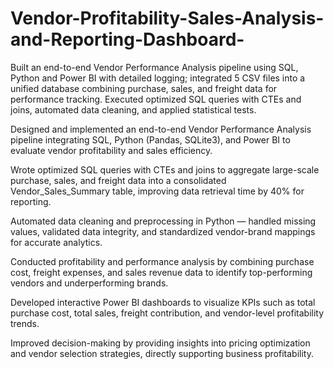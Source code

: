 # Vendor-Profitability-Sales-Analysis-and-Reporting-Dashboard-
Built an end-to-end Vendor Performance Analysis pipeline using SQL, Python  and Power BI with detailed logging; integrated 5 CSV files into a unified database combining purchase, sales, and freight data for performance tracking.   Executed optimized SQL queries with CTEs and joins, automated data cleaning, and applied statistical tests.

Designed and implemented an end-to-end Vendor Performance Analysis pipeline integrating SQL, Python (Pandas, SQLite3), and Power BI to evaluate vendor profitability and sales efficiency.

Wrote optimized SQL queries with CTEs and joins to aggregate large-scale purchase, sales, and freight data into a consolidated Vendor_Sales_Summary table, improving data retrieval time by 40% for reporting.

Automated data cleaning and preprocessing in Python — handled missing values, validated data integrity, and standardized vendor-brand mappings for accurate analytics.

Conducted profitability and performance analysis by combining purchase cost, freight expenses, and sales revenue data to identify top-performing vendors and underperforming brands.

Developed interactive Power BI dashboards to visualize KPIs such as total purchase cost, total sales, freight contribution, and vendor-level profitability trends.

Improved decision-making by providing insights into pricing optimization and vendor selection strategies, directly supporting business profitability.
